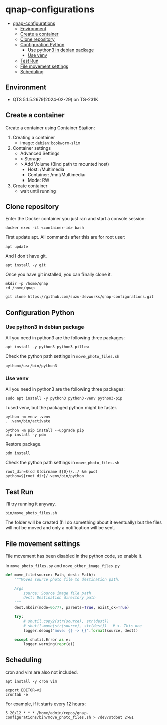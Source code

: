 # qnap-configurations

- [qnap-configurations](#qnap-configurations)
  - [Environment](#environment)
  - [Create a container](#create-a-container)
  - [Clone repository](#clone-repository)
  - [Configuration Python](#configuration-python)
    - [Use python3 in debian package](#use-python3-in-debian-package)
    - [Use venv](#use-venv)
  - [Test Run](#test-run)
  - [File movement settings](#file-movement-settings)
  - [Scheduling](#scheduling)

## Environment

- QTS 5.1.5.2679(2024-02-29) on TS-231K

## Create a container

Create a container using Container Station: 

1. Creating a container
   - image: `debian:bookworm-slim`
2. Container settings
   - Advanced Settings
   - \> Storage
   - \> Add Volume (Bind path to mounted host)
     - Host: /Multimedia
     - Container: /mnt/Multimedia
     - Mode: RW
3. Create container 
   - wait until running


## Clone repository

Enter the Docker container you just ran and start a console session:

```shell
docker exec -it <container-id> bash
```

First update apt. All commands after this are for root user:

```shell
apt update 
```

And I don't have git.

```shell
apt install -y git
```

Once you have git installed, you can finally clone it.

```shell
mkdir -p /home/qnap
cd /home/qnap

git clone https://github.com/suzu-devworks/qnap-configurations.git
```

## Configuration Python

### Use python3 in debian package 

All you need in python3 are the following three packages:

```shell
apt install -y python3 python3-pillow
```

Check the python path settings in `move_photo_files.sh`

```shell
python=/usr/bin/python3
```

### Use venv

All you need in python3 are the following three packages:

```shell
sudo apt install -y python3 python3-venv python3-pip
```

I used venv, but the packaged python might be faster.

```shell
python -m venv .venv
. .venv/bin/activate

python -m pip install --upgrade pip
pip install -y pdm
```

Restore package.

```shell
pdm install
```

Check the python path settings in `move_photo_files.sh`

```shell
root_dir=$(cd $(dirname ${0})/../ && pwd)
python=${root_dir}/.venv/bin/python
```

## Test Run

I'll try running it anyway.

```shell
bin/move_photo_files.sh
```

The folder will be created (I'll do something about it eventually) but the files will not be moved and only a notification will be sent.


## File movement settings

File movement has been disabled in the python code, so enable it.

In `move_photo_files.py` and `move_other_image_files.py`

```py
def move_file(source: Path, dest: Path):
    """Moves source photo file to destination path.

    Args
        source: Source image file path
        dest: Destination directory path
    """
    dest.mkdir(mode=0o777, parents=True, exist_ok=True)

    try:
        # shutil.copy2(str(source), str(dest))
        # shutil.move(str(source), str(dest))　 # <- This one
        logger.debug("move: {} -> {}".format(source, dest))

    except shutil.Error as e:
        logger.warning(repr(e))
```

## Scheduling

cron and vim are also not included.

```shell
apt install -y cron vim
```

```shell
export EDITOR=vi
crontab -e
```

For example, if it starts every 12 hours:

```crontab
5 20/12 * * * /home/admin/repos/qnap-configurations/bin/move_photo_files.sh > /dev/stdout 2>&1
```
